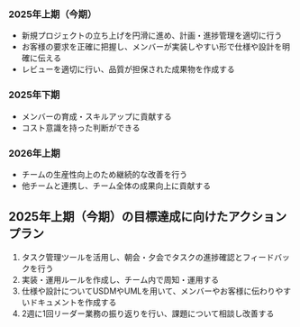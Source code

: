 ### 2025年上期（今期）
- 新規プロジェクトの立ち上げを円滑に進め、計画・進捗管理を適切に行う
- お客様の要求を正確に把握し、メンバーが実装しやすい形で仕様や設計を明確に伝える
- レビューを適切に行い、品質が担保された成果物を作成する

### 2025年下期
- メンバーの育成・スキルアップに貢献する
- コスト意識を持った判断ができる

### 2026年上期
- チームの生産性向上のため継続的な改善を行う
- 他チームと連携し、チーム全体の成果向上に貢献する

## 2025年上期（今期）の目標達成に向けたアクションプラン
1. タスク管理ツールを活用し、朝会・夕会でタスクの進捗確認とフィードバックを行う
2. 実装・運用ルールを作成し、チーム内で周知・運用する
3. 仕様や設計についてUSDMやUMLを用いて、メンバーやお客様に伝わりやすいドキュメントを作成する
4. 2週に1回リーダー業務の振り返りを行い、課題について相談し改善する
